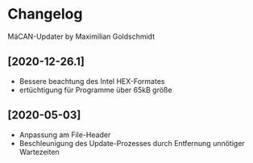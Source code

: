 # Changelog

MäCAN-Updater by Maximilian Goldschmidt

## [2020-12-26.1]
- Bessere beachtung des Intel HEX-Formates
- ertüchtigung für Programme über 65kB größe

## [2020-05-03]
- Anpassung am File-Header
- Beschleunigung des Update-Prozesses durch Entfernung unnötiger Wartezeiten
